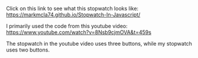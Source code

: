 Click on this link to see what this stopwatch looks like:
https://markmcla74.github.io/Stopwatch-In-Javascript/

I primarily used the code from this youtube video: https://www.youtube.com/watch?v=8Nsb9cjmOVA&t=459s

The stopwatch in the youtube video uses three buttons, while my stopwatch uses two buttons. 
